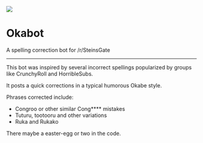 ![](https://raw.githubusercontent.com/Zorpos/Okabot/master/okabot.png)
# Okabot

A spelling correction bot for /r/SteinsGate
<hr>

This bot was inspired by several incorrect spellings popularized by groups like CrunchyRoll and HorribleSubs. 

It posts a quick corrections in a typical humorous Okabe style.

Phrases corrected include:

- Congroo or other similar Cong**** mistakes
- Tuturu, tootooru and other variations
- Ruka and Rukako

There maybe a easter-egg or two in the code.
